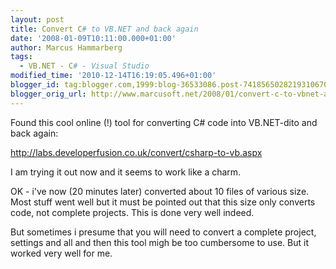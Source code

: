 ```yaml
---
layout: post
title: Convert C# to VB.NET and back again
date: '2008-01-09T10:11:00.000+01:00'
author: Marcus Hammarberg
tags:
  - VB.NET - C# - Visual Studio
modified_time: '2010-12-14T16:19:05.496+01:00'
blogger_id: tag:blogger.com,1999:blog-36533086.post-7418565028219310670
blogger_orig_url: http://www.marcusoft.net/2008/01/convert-c-to-vbnet-and-back-again.html
---
```


Found this cool online (!) tool for converting C# code into
VB.NET-dito and back again:

<http://labs.developerfusion.co.uk/convert/csharp-to-vb.aspx>

I am trying it out now and it seems to work like a charm.

OK - i've now (20 minutes later) converted about 10 files of various
size. Most stuff went well but it must be pointed out that this size
only converts code, not complete projects. This is done very well
indeed.

But sometimes i presume that you will need to convert a complete
project, settings and all and then this tool migh be too cumbersome to
use. But it worked very well for me.
